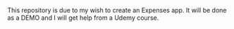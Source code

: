 This repository is due to my wish to create an Expenses app.
It will be done as a DEMO and I will get help from a Udemy course.
